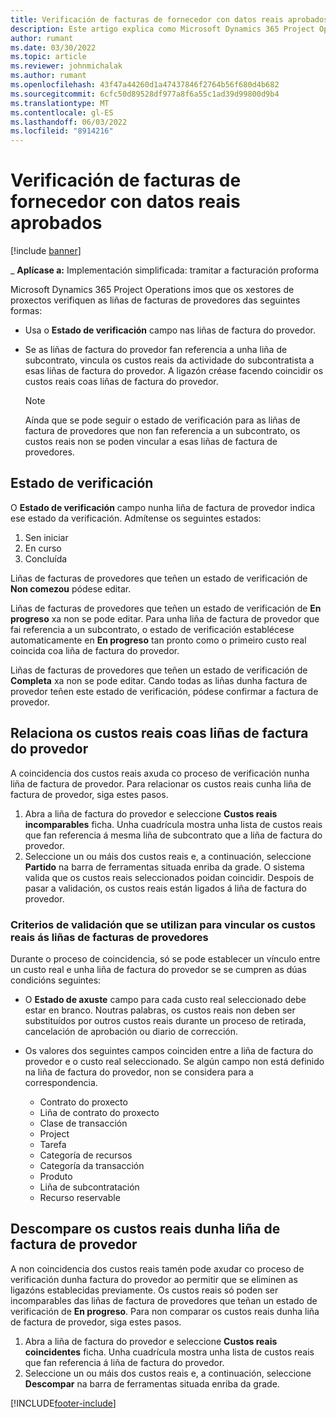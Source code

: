 ```yaml
---
title: Verificación de facturas de fornecedor con datos reais aprobados
description: Este artigo explica como Microsoft Dynamics 365 Project Operations imos que os xestores de proxectos verifiquen as facturas dos provedores coas cifras reais que foron aprobadas cando os contratistas realizaron traballos e rexistraron o tempo, e os gastos e materiais que foron utilizados polos membros do equipo do proxecto.
author: rumant
ms.date: 03/30/2022
ms.topic: article
ms.reviewer: johnmichalak
ms.author: rumant
ms.openlocfilehash: 43f47a44260d1a47437846f2764b56f680d4b682
ms.sourcegitcommit: 6cfc50d89528df977a8f6a55c1ad39d99800d9b4
ms.translationtype: MT
ms.contentlocale: gl-ES
ms.lasthandoff: 06/03/2022
ms.locfileid: "8914216"
---
```

# <a name="verification-of-vendor-invoices-with-approved-actuals"></a>Verificación de facturas de fornecedor con datos reais aprobados

[!include [banner](../../includes/dataverse-preview.md)]

_ **Aplícase a:** Implementación simplificada: tramitar a facturación proforma

Microsoft Dynamics 365 Project Operations imos que os xestores de proxectos verifiquen as liñas de facturas de provedores das seguintes formas:

- Usa o **Estado de verificación** campo nas liñas de factura do provedor.
- Se as liñas de factura do provedor fan referencia a unha liña de subcontrato, vincula os custos reais da actividade do subcontratista a esas liñas de factura do provedor. A ligazón créase facendo coincidir os custos reais coas liñas de factura do provedor.

    > [!NOTE]
    > Aínda que se pode seguir o estado de verificación para as liñas de factura de provedores que non fan referencia a un subcontrato, os custos reais non se poden vincular a esas liñas de factura de provedores.

## <a name="verification-status"></a>Estado de verificación

O **Estado de verificación** campo nunha liña de factura de provedor indica ese estado da verificación. Admítense os seguintes estados:

1. Sen iniciar
2. En curso
3. Concluída

Liñas de facturas de provedores que teñen un estado de verificación de **Non comezou** pódese editar.

Liñas de facturas de provedores que teñen un estado de verificación de **En progreso** xa non se pode editar. Para unha liña de factura de provedor que fai referencia a un subcontrato, o estado de verificación establécese automaticamente en **En progreso** tan pronto como o primeiro custo real coincida coa liña de factura do provedor.

Liñas de facturas de provedores que teñen un estado de verificación de **Completa** xa non se pode editar. Cando todas as liñas dunha factura de provedor teñen este estado de verificación, pódese confirmar a factura de provedor.

## <a name="match-cost-actuals-to-vendor-invoice-lines"></a>Relaciona os custos reais coas liñas de factura do provedor

A coincidencia dos custos reais axuda co proceso de verificación nunha liña de factura de provedor. Para relacionar os custos reais cunha liña de factura de provedor, siga estes pasos.

1. Abra a liña de factura do provedor e seleccione **Custos reais incomparables** ficha. Unha cuadrícula mostra unha lista de custos reais que fan referencia á mesma liña de subcontrato que a liña de factura do provedor.
2. Seleccione un ou máis dos custos reais e, a continuación, seleccione **Partido** na barra de ferramentas situada enriba da grade. O sistema valida que os custos reais seleccionados poidan coincidir. Despois de pasar a validación, os custos reais están ligados á liña de factura do provedor.

### <a name="validation-criteria-that-are-used-to-link-cost-actuals-to-vendor-invoice-lines"></a>Criterios de validación que se utilizan para vincular os custos reais ás liñas de facturas de provedores

Durante o proceso de coincidencia, só se pode establecer un vínculo entre un custo real e unha liña de factura do provedor se se cumpren as dúas condicións seguintes:

- O **Estado de axuste** campo para cada custo real seleccionado debe estar en branco. Noutras palabras, os custos reais non deben ser substituídos por outros custos reais durante un proceso de retirada, cancelación de aprobación ou diario de corrección.
- Os valores dos seguintes campos coinciden entre a liña de factura do provedor e o custo real seleccionado. Se algún campo non está definido na liña de factura do provedor, non se considera para a correspondencia.

    - Contrato do proxecto
    - Liña de contrato do proxecto
    - Clase de transacción
    - Project
    - Tarefa
    - Categoría de recursos
    - Categoría da transacción
    - Produto
    - Liña de subcontratación
    - Recurso reservable

## <a name="unmatch-cost-actuals-from-a-vendor-invoice-line"></a>Descompare os custos reais dunha liña de factura de provedor

A non coincidencia dos custos reais tamén pode axudar co proceso de verificación dunha factura do provedor ao permitir que se eliminen as ligazóns establecidas previamente. Os custos reais só poden ser incomparables das liñas de factura de provedores que teñan un estado de verificación de **En progreso**. Para non comparar os custos reais dunha liña de factura de provedor, siga estes pasos.

1. Abra a liña de factura do provedor e seleccione **Custos reais coincidentes** ficha. Unha cuadrícula mostra unha lista de custos reais que fan referencia á liña de factura do provedor.
2. Seleccione un ou máis dos custos reais e, a continuación, seleccione **Descompar** na barra de ferramentas situada enriba da grade.

[!INCLUDE[footer-include](../../includes/footer-banner.md)]
